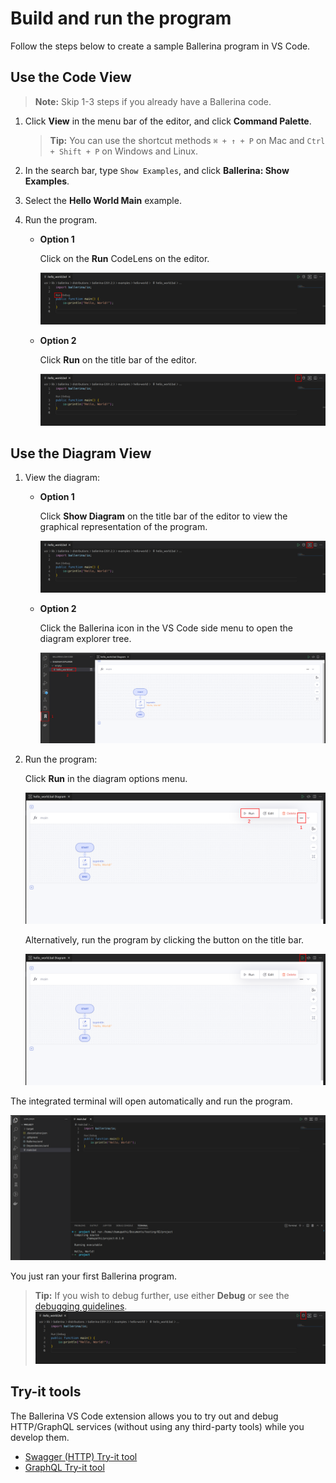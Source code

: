 # Build and run the program

Follow the steps below to create a sample Ballerina program in VS Code. 

## Use the Code View

>**Note:** Skip 1-3 steps if you already have a Ballerina code.
  
1. Click **View** in the menu bar of the editor, and click **Command Palette**.

    >**Tip:** You can use the shortcut methods `⌘ + ↑ + P` on Mac and `Ctrl + Shift + P` on Windows and Linux.

2. In the search bar, type `Show Examples`, and click **Ballerina: Show Examples**.

3. Select the **Hello World Main** example.

4. Run the program.

    - **Option 1**
      
        Click on the **Run** CodeLens on the editor. 
      
        ![Run codeLense](../img/run-code-lense.png?raw=true)

    - **Option 2**
    
        Click **Run** on the title bar of the editor.
      
        ![Run button](../img/run-button.png?raw=true)

## Use the Diagram View
  
1. View the diagram:

    - **Option 1**

        Click **Show Diagram** on the title bar of the editor to view the graphical representation of the program.
        
        ![Show diagram](../img/show-diagram-button.png?raw=true)

    - **Option 2**

        Click the Ballerina icon in the VS Code side menu to open the diagram explorer tree.
        
        ![Diagram explorer](../img/diagram-explorer.png?raw=true)

2. Run the program:

    Click **Run** in the diagram options menu.

    ![Run diagram button](../img/run-diagram-button.png?raw=true)

    Alternatively, run the program by clicking the button on the title bar.

    ![Header button](../img/run-diagram-header-button.png?raw=true)

The integrated terminal will open automatically and run the program.

![Run output](../img/run-output.png?raw=true)

You just ran your first Ballerina program.

>**Tip:** If you wish to debug further, use either **Debug** or see the [debugging guidelines](../debug.md).
![Debug button](../img/debug-button.png?raw=true)

## Try-it tools

The Ballerina VS Code extension allows you to try out and debug HTTP/GraphQL services (without using any third-party tools) while you develop them. 

* [Swagger (HTTP) Try-it tool](tryit-tools/swagger-tool.md)
* [GraphQL Try-it tool](tryit-tools/graphql-tool.md)
